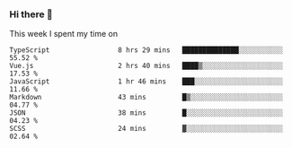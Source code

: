 ### Hi there 👋

<!--
**qiruohan/qiruohan** is a ✨ _special_ ✨ repository because its `README.md` (this file) appears on your GitHub profile.

Here are some ideas to get you started:

- 🔭 I’m currently working on ...
- 🌱 I’m currently learning ...
- 👯 I’m looking to collaborate on ...
- 🤔 I’m looking for help with ...
- 💬 Ask me about ...
- 📫 How to reach me: ...
- 😄 Pronouns: ...
- ⚡ Fun fact: ...
-->

This week I spent my time on 
<!--START_SECTION:waka-->

```text
TypeScript                 8 hrs 29 mins   ██████████████░░░░░░░░░░░   55.52 %
Vue.js                     2 hrs 40 mins   ████▒░░░░░░░░░░░░░░░░░░░░   17.53 %
JavaScript                 1 hr 46 mins    ███░░░░░░░░░░░░░░░░░░░░░░   11.66 %
Markdown                   43 mins         █▒░░░░░░░░░░░░░░░░░░░░░░░   04.77 %
JSON                       38 mins         █░░░░░░░░░░░░░░░░░░░░░░░░   04.23 %
SCSS                       24 mins         ▓░░░░░░░░░░░░░░░░░░░░░░░░   02.64 %
```

<!--END_SECTION:waka-->

